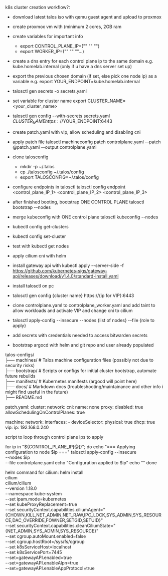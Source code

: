 k8s cluster creation workflow?:
* download latest talos iso with qemu guest agent and upload to proxmox
* create proxmox vm with (minimum 2 cores, 2GB ram
* create variables for important info
  * export CONTROL_PLANE_IP=("<control-plane-ip-1>" "<control-plane-ip-2>" "<control-plane-ip-3>")
  * export WORKER_IP=("<worker-ip-1>" "<worker-ip-2>" "<worker-ip-3>"...)
* create a dns entry for each control plane ip to the same domain e.g. kube.homelab.internal (only if u have a dns server set up)
* export the previous chosen domain (if set, else pick one node ip) as a variable e.g. export YOUR_ENDPOINT=kube.homelab.internal
* talosctl gen secrets -o secrets.yaml
* set variable for cluster name export CLUSTER_NAME=<your_cluster_name>
* talosctl gen config --with-secrets secrets.yaml $CLUSTER_NAME https://$YOUR_ENDPOINT:6443
* create patch.yaml with vip, allow scheduling and disabling cni
* apply patch file talosctl machineconfig patch controlplane.yaml --patch @patch.yaml --output controlplane.yaml
* clone talosconfig
  * mkdir -p ~/.talos
  * cp ./talosconfig ~/.talos/config
  * export TALOSCONFIG=~/.talos/config
* configure endpoints in talosctl talosctl config endpoint <control_plane_IP_1> <control_plane_IP_2> <control_plane_IP_3>
* after finished booting, bootstrap ONE CONTROL PLANE talosctl bootstrap --nodes <control-plane-IP>
* merge kubeconfig with ONE control plane talosctl kubeconfig --nodes <control-plane-IP>
*   kubectl config get-clusters
*   kubectl config set-cluster <clustername>
* test with kubectl get nodes
* apply cilium cni with helm
* install gateway api with kubectl apply --server-side -f https://github.com/kubernetes-sigs/gateway-api/releases/download/v1.4.0/standard-install.yaml


* install talosctl on pc
* talosctl gen config {cluster name} https://{ip for VIP}:6443
* clone controlplane.yaml to controlplane_worker.yaml and add taint to allow workloads and activate VIP and change cni to cilium
* talosctl apply-config --insecure --nodes {list of nodes} --file {role to apply}
* add secrets with credentials needed to access bitwarden secrets
* bootstrap argocd with helm and git repo and user already populated

talos-configs/  
├── machines/          # Talos machine configuration files (possibly not due to security risks)  
├── bootstrap/         # Scripts or configs for initial cluster bootstrap, automate future rebuilds  
├── manifests/         # Kubernetes manifests (argocd will point here)  
├── docs/              # Markdown docs (troubleshooting/maintainance and other info i might find useful in the future)  
├── README.md  


patch.yaml:
cluster:
  network:
    cni:
      name: none
  proxy:
    disabled: true
  allowSchedulingOnControlPlanes: true

machine:
  network:
    interfaces:
      - deviceSelector:
          physical: true
        dhcp: true
        vip:
          ip: 192.168.0.240

script to loop through control plane ips to apply

for ip in "${CONTROL_PLANE_IP[@]}"; do
  echo "=== Applying configuration to node $ip ==="
  talosctl apply-config --insecure \
    --nodes $ip \
    --file controlplane.yaml
  echo "Configuration applied to $ip"
  echo ""
done

helm command for cilium:
helm install \
    cilium \
    cilium/cilium \
    --version 1.18.0 \
    --namespace kube-system \
    --set ipam.mode=kubernetes \
    --set kubeProxyReplacement=true \
    --set securityContext.capabilities.ciliumAgent="{CHOWN,KILL,NET_ADMIN,NET_RAW,IPC_LOCK,SYS_ADMIN,SYS_RESOURCE,DAC_OVERRIDE,FOWNER,SETGID,SETUID}" \
    --set securityContext.capabilities.cleanCiliumState="{NET_ADMIN,SYS_ADMIN,SYS_RESOURCE}" \
    --set cgroup.autoMount.enabled=false \
    --set cgroup.hostRoot=/sys/fs/cgroup \
    --set k8sServiceHost=localhost \
    --set k8sServicePort=7445 \
    --set=gatewayAPI.enabled=true \
    --set=gatewayAPI.enableAlpn=true \
    --set=gatewayAPI.enableAppProtocol=true
